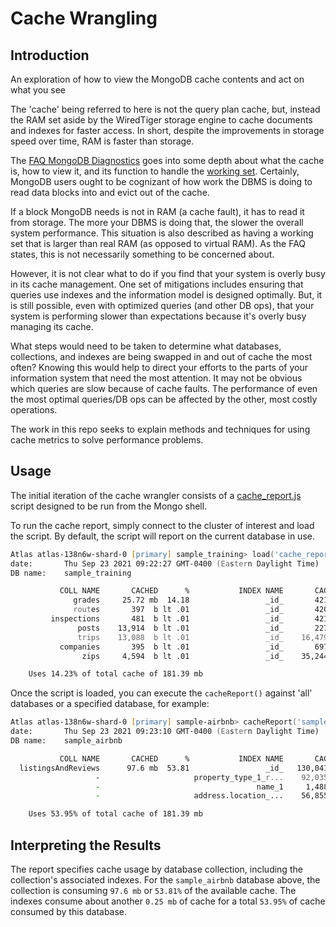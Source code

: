 # Cache Wrangling
## Introduction
An exploration of how to view the MongoDB cache contents and act on what you see

The 'cache' being referred to here is not the query plan cache, but, instead the RAM set aside by the WiredTiger storage engine to cache documents and indexes for faster access. In short, despite the improvements in storage speed over time, RAM is faster than storage.  

The [FAQ MongoDB Diagnostics](https://docs.mongodb.com/manual/faq/diagnostics/) goes into some depth about what the cache is, how to view it, and its function to handle the [working set](https://en.wikipedia.org/wiki/Working_set).  Certainly, MongoDB users ought to be cognizant of how work the DBMS is doing to read data blocks into and evict out of the cache.

If a block MongoDB needs is not in RAM (a cache fault), it has to read it from storage. The more your DBMS is doing that, the slower the overall system performance. This situation is also described as having a working set that is larger than real RAM (as opposed to virtual RAM). As the FAQ states, this is not necessarily something to be concerned about. 

However, it is not clear what to do if you find that your system is overly busy in its cache management. One set of mitigations includes ensuring that queries use indexes and the information model is designed optimally. But, it is still possible, even with optimized queries (and other DB ops), that your system is performing slower than expectations because it's overly busy managing its cache.

What steps would need to be taken to determine what databases, collections, and indexes are being swapped in and out of cache the most often? Knowing this would help to direct your efforts to the parts of your information system that need the most attention. It may not be obvious which queries are slow because of cache faults. The performance of even the most optimal queries/DB ops can be affected by the other, most costly operations.

The work in this repo seeks to explain methods and techniques for using cache metrics to solve performance problems.
## Usage
The initial iteration of the cache wrangler consists of a [cache_report.js](src/mongo_shell/cache_report.js) script designed to be run from the Mongo shell.

To run the cache report, simply connect to the cluster of interest and load the script. By default, the script will report on the current database in use. 

```zsh
Atlas atlas-138n6w-shard-0 [primary] sample_training> load('cache_report.js')
date:		Thu Sep 23 2021 09:22:27 GMT-0400 (Eastern Daylight Time)
DB name:	sample_training

           COLL NAME       CACHED      %           INDEX NAME       CACHED      %
              grades     25.72 mb  14.18                 _id_       421  b lt .01
              routes       397  b lt .01                 _id_       420  b lt .01
         inspections       481  b lt .01                 _id_       421  b lt .01
               posts    13,914  b lt .01                 _id_       227  b lt .01
               trips    13,088  b lt .01                 _id_    16,479  b lt .01
           companies       395  b lt .01                 _id_       697  b lt .01
                zips     4,594  b lt .01                 _id_    35,244  b   0.02

	Uses 14.23% of total cache of 181.39 mb
```
Once the script is loaded, you can execute the `cacheReport()` against 'all' databases or a specified database, for example:

```zsh
Atlas atlas-138n6w-shard-0 [primary] sample-airbnb> cacheReport('sample_airbnb')
date:		Thu Sep 23 2021 09:23:10 GMT-0400 (Eastern Daylight Time)
DB name:	sample_airbnb

           COLL NAME       CACHED      %           INDEX NAME       CACHED      %
  listingsAndReviews      97.6 mb  53.81                 _id_   130,041  b   0.07
                   -                     property_type_1_r...    92,035  b   0.05
                   -                                   name_1     1,488  b lt .01
                   -                     address.location_...    56,855  b   0.03

	Uses 53.95% of total cache of 181.39 mb
```
## Interpreting the Results
The report specifies cache usage by database collection, including the collection's associated indexes. For the `sample_airbnb` database above, the collection is consuming `97.6 mb` or `53.81%` of the available cache. The indexes consume about another `0.25 mb` of cache for a total `53.95%` of cache consumed by this database.

